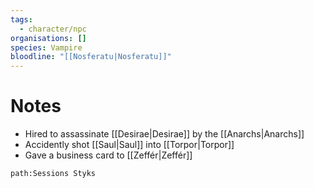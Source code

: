 ```yaml
---
tags:
  - character/npc
organisations: []
species: Vampire
bloodline: "[[Nosferatu|Nosferatu]]"
---
```

# Notes
- Hired to assassinate [[Desirae|Desirae]] by the [[Anarchs|Anarchs]]
- Accidently shot [[Saul|Saul]] into [[Torpor|Torpor]]
- Gave a business card to [[Zeffér|Zeffér]]

```query
path:Sessions Styks
```
